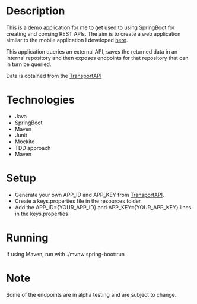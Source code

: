 # Description

This is a demo application for me to get used to using SpringBoot for creating and consing REST APIs. 
The aim is to create a web application similar to the mobile application I developed [here](https://github.com/SedaKunda/android-departureboard-mvvm).

This application queries an external API, saves the returned data in an internal repository and then exposes endpoints for that repository that can in turn be queried.

Data is obtained from the [TransportAPI](https://www.transportapi.com/) 

# Technologies
- Java
- SpringBoot
- Maven
- Junit
- Mockito
- TDD approach
- Maven

# Setup
- Generate your own APP_ID and APP_KEY from [TransportAPI](https://www.transportapi.com/).
- Create a keys.properties file in the resources folder
- Add the APP_ID={YOUR_APP_ID} and APP_KEY={YOUR_APP_KEY} lines in the keys.properties

# Running
If using Maven, run with ./mvnw spring-boot:run

# Note
Some of the endpoints are in alpha testing and are subject to change.